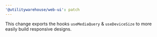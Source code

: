```yaml
---
'@utilitywarehouse/web-ui': patch
---
```


This change exports the hooks `useMediaQuery` & `useDeviceSize` to more easily
build responsive designs.
